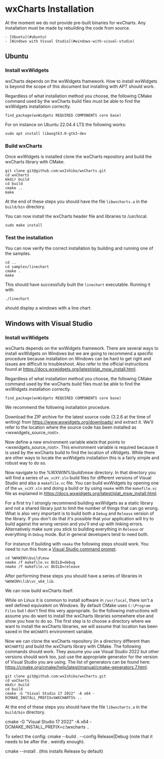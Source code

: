 # wxCharts Installation

At the moment we do not provide pre-built binaries for wxCharts. Any installation must be made by rebuilding the code
from source.

    - [Ubuntu](#ubuntu)
    - [Windows with Visual Studio](#windows-with-visual-studio) 

## Ubuntu

### Install wxWidgets

wxCharts depends on the wxWidgets framework. How to install wxWidgets is beyond the scope of this document but
installing with APT should work.

Regardless of what installation method you choose, the following CMake command used by the wxCharts build files must be
able to find the wxWidgets installation correctly.
```
find_package(wxWidgets REQUIRED COMPONENTS core base)
```

For on instance on Ubuntu 22.04.4 LTS the following works:
```
sudo apt install libwxgtk3.0-gtk3-dev
``` 

### Build wxCharts

Once wxWidgets is installed clone the wxCharts repository and build the wxCharts library with CMake.
```
git clone git@github.com:wxIshiko/wxCharts.git
cd wxCharts
mkdir build
cd build
cmake ..
make
```
At the end of these steps you should have the file `libwxcharts.a` in the `build/bin` directory.

You can now install the wxCharts header file and libraries to /usr/local.
```
sudo make install
```

### Test the installation

You can now verify the correct installation by building and running one of the samples.

```
cd ..
cd samples/linechart
cmake .
make
```

This should have successfully built the `linechart` executable. Running it with
```
./linechart
```
should display a windows with a line chart.

## Windows with Visual Studio

### Install wxWidgets

wxCharts depends on the wxWidgets framework. There are several ways to install wxWidgets on Windows but we are going to
recommend a specific procedure because installation on Windows can be hard to get right and issues are difficult to
troubleshoot. Also refer to the official instructions found at https://docs.wxwidgets.org/latest/plat_msw_install.html.

Regardless of what installation method you choose, the following CMake command used by the wxCharts build files must be
able to find the wxWidgets installation correctly.
```
find_package(wxWidgets REQUIRED COMPONENTS core base)
```

We recommend the following installation procedure.

Download the ZIP archive for the latest source code (3.2.6 at the
time of writing) from https://www.wxwidgets.org/downloads/ and extract it. We'll refer to the location where the source
code has been installed as &lt;wxwidgets_source_root&gt;.

Now define a new environment variable `WXWIN` that points to &lt;wxwidgets_source_root&gt;. This environment
variable is required because it is used by the wxCharts build to find the location of xWidgets. While there are other
ways to locate the wxWidgets installation this is a fairly simple and robust way to do so.

Now navigate to the %WXWIN%\build\msw directory. In that directory you will find a series of `wx_vcXY.sln` build files
for different versions of Visual Studio and also a `makefile.vc` file. You can build wxWidgets by opening one of the
`wx_vcXY.sln` and doing a build or by using `nmake` with the `makefile.vc` file as explained in
https://docs.wxwidgets.org/latest/plat_msw_install.html.

For a first try I strongly recommend building wxWidgets as a static library and not a shared library just to limit the
number of things that can go wrong. What is also very important is to build both a `Debug` and `Release` version of the
library. If you don't do that it's possible that your application will try to build against the wrong version and
you'll end up with linking errors. Alternatively make sure you stick to building everything in `Release` or everything
in `Debug` mode. But in general developers tend to need both.

For instance if building with `nmake` the following steps should work. You need to run this from a [Visual Studio 
command prompt](https://learn.microsoft.com/en-us/visualstudio/ide/reference/command-prompt-powershell?view=vs-2022).
```
cd %WXWIN%\build\msw
nmake /f makefile.vc BUILD=debug
nmake /f makefile.vc BUILD=release
```
After performing these steps you should have a series of libraries in `%WXWIN%\lib\vc_x64_lib`.

We can now build wxCharts itself.

While on Linux it is common to install software in `/usr/local`, there isn't a well defined equivalent on Windows. By
default CMake uses `C:\Program Files` but I don't find this very appropriate. So the following instructions will assume
you do want to install the wxCharts libraries somewhere else and show you how to do so. The first step is to choose a 
directory where we want to install the wxCharts libraries, we will assume that location has been saved in the `WXCHARTS`
environment variable.

Now we can clone the wxCharts repository (in a directory different than `WXCHARTS`) and build the wxCharts library with
CMake. The following commands should work. They assume you use Visual Studio 2022 but other versions should work too,
just use the appropriate generator for the version of Visual Studio you are using. The list of generators can be found
here: https://cmake.org/cmake/help/latest/manual/cmake-generators.7.html.

```
git clone git@github.com:wxIshiko/wxCharts.git
cd wxCharts
mkdir build
cd build
cmake -G "Visual Studio 17 2022" -A x64 -DCMAKE_INSTALL_PREFIX=%WXCHARTS% ..
```
At the end of these steps you should have the file `libwxcharts.a` in the `build/bin` directory.


cmake -G "Visual Studio 17 2022" -A x64 -DCMAKE_INSTALL_PREFIX=c:\wxcharts ..

To select the config: cmake --build . --config Release|Debug (note that it needs to be after the . weirdly enough).


cmake --install . (this installs Release by default)
